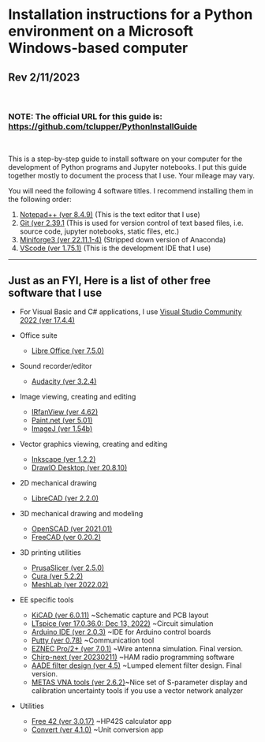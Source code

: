 # Installation instructions for a Python environment on a Microsoft Windows-based computer
## Rev 2/11/2023
<br>

### NOTE: The official URL for this guide is:  https://github.com/tclupper/PythonInstallGuide 
<br>

This is a step-by-step guide to install software on your computer for the development of Python programs and Jupyter notebooks.  I put this guide together mostly to document the process that I use.  Your mileage may vary.

You will need the following 4 software titles. I recommend installing them in the following order:

1) [Notepad++ (ver 8.4.9)](NotepadPlusPlus.md) (This is the text editor that I use)
2) [Git (ver 2.39.1](Git.md)  (This is used for version control of text based files, i.e. source code, jupyter notebooks, static files, etc.)
3) [Miniforge3 (ver 22.11.1-4)](Miniforge.md)  (Stripped down version of Anaconda)
4) [VScode (ver 1.75.1)](VScode.md)  (This is the development IDE that I use)
---
## Just as an FYI, Here is a list of other free software that I use
* For Visual Basic and C# applications, I use [Visual Studio Community 2022 (ver 17.4.4)](https://visualstudio.microsoft.com/vs/community)

* Office suite
    * [Libre Office (ver 7.5.0)](https://www.libreoffice.org)
* Sound recorder/editor
    * [Audacity (ver 3.2.4)](https://www.audacityteam.org)
* Image viewing, creating and editing
    * [IRfanView (ver 4.62)](https://www.irfanview.com)
    * [Paint.net (ver 5.01)](https://www.getpaint.net)
    * [ImageJ (ver 1.54b)](https://imagej.nih.gov/ij/)
* Vector graphics viewing, creating and editing
    * [Inkscape (ver 1.2.2)](https://inkscape.org)
    * [DrawIO Desktop (ver 20.8.10)](https://github.com/jgraph/drawio-desktop/releases)
* 2D mechanical drawing
    * [LibreCAD (ver 2.2.0)](https://github.com/LibreCAD/LibreCAD/releases)
* 3D mechanical drawing and modeling
    * [OpenSCAD (ver 2021.01)](https://openscad.org/downloads.html)
    * [FreeCAD (ver 0.20.2)](https://www.freecadweb.org)
* 3D printing utilities
    * [PrusaSlicer (ver 2.5.0)](https://www.prusa3d.com/prusaslicer)
    * [Cura (ver 5.2.2)](https://ultimaker.com/software/ultimaker-cura)
    * [MeshLab (ver 2022.02)](https://www.meshlab.net/#download)
* EE specific tools
    * [KiCAD (ver 6.0.11)](https://kicad.org/download/windows/) ~Schematic capture and PCB layout
    * [LTspice (ver 17.0.36.0: Dec 13, 2022)](https://www.analog.com/en/design-center/design-tools-and-calculators/ltspice-simulator.html) ~Circuit simulation
    * [Arduino IDE (ver 2.0.3)](https://www.arduino.cc/en/software) ~IDE for Arduino control boards
    * [Putty (ver 0.78)](https://www.putty.org) ~Communication tool
    * [EZNEC Pro/2+ (ver 7.0.1)](https://www.eznec.com/) ~Wire antenna simulation. Final version.
    * [Chirp-next (ver 20230211)](https://chirp.danplanet.com/projects/chirp/wiki/Download) ~HAM radio programming software
    * [AADE filter design (ver 4.5)](http://www.ke5fx.com/aadeflt.htm) ~Lumped element filter design. Final version.
    * [METAS VNA tools (ver 2.6.2)](https://www.metas.ch/metas/en/home/fabe/hochfrequenz/vna-tools.html)~Nice set of S-parameter display and calibration uncertainty tools if you use a vector network analyzer
* Utilities
    * [Free 42 (ver 3.0.17)](https://thomasokken.com/free42/) ~HP42S calculator app
    * [Convert (ver 4.1.0)](https://joshmadison.com/convert-for-windows/) ~Unit conversion app